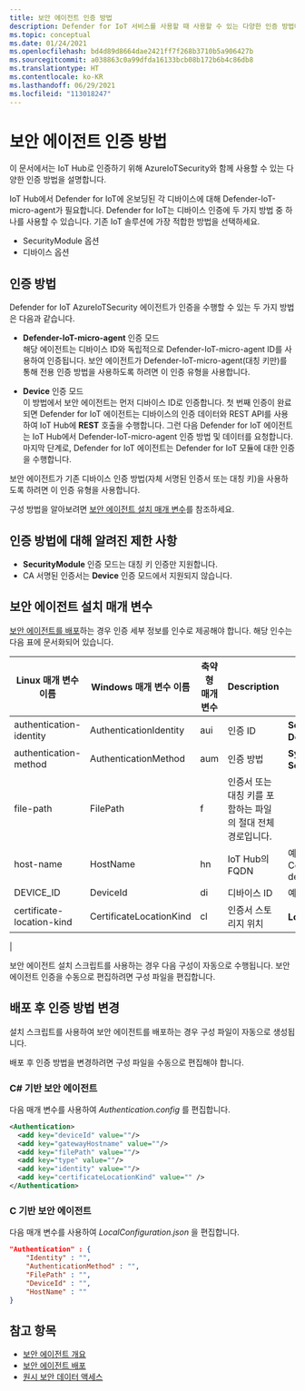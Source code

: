 ```yaml
---
title: 보안 에이전트 인증 방법
description: Defender for IoT 서비스를 사용할 때 사용할 수 있는 다양한 인증 방법에 대해 알아봅니다.
ms.topic: conceptual
ms.date: 01/24/2021
ms.openlocfilehash: bd4d89d8664dae2421ff7f268b3710b5a906427b
ms.sourcegitcommit: a038863c0a99dfda16133bcb08b172b6b4c86db8
ms.translationtype: HT
ms.contentlocale: ko-KR
ms.lasthandoff: 06/29/2021
ms.locfileid: "113018247"
---
```

# <a name="security-agent-authentication-methods"></a>보안 에이전트 인증 방법

이 문서에서는 IoT Hub로 인증하기 위해 AzureIoTSecurity와 함께 사용할 수 있는 다양한 인증 방법을 설명합니다.

IoT Hub에서 Defender for IoT에 온보딩된 각 디바이스에 대해 Defender-IoT-micro-agent가 필요합니다. Defender for IoT는 디바이스 인증에 두 가지 방법 중 하나를 사용할 수 있습니다. 기존 IoT 솔루션에 가장 적합한 방법을 선택하세요.

- SecurityModule 옵션
- 디바이스 옵션

## <a name="authentication-methods"></a>인증 방법

Defender for IoT AzureIoTSecurity 에이전트가 인증을 수행할 수 있는 두 가지 방법은 다음과 같습니다.

- **Defender-IoT-micro-agent** 인증 모드<br>
해당 에이전트는 디바이스 ID와 독립적으로 Defender-IoT-micro-agent ID를 사용하여 인증됩니다.
보안 에이전트가 Defender-IoT-micro-agent(대칭 키만)를 통해 전용 인증 방법을 사용하도록 하려면 이 인증 유형을 사용합니다.

- **Device** 인증 모드<br>
이 방법에서 보안 에이전트는 먼저 디바이스 ID로 인증합니다. 첫 번째 인증이 완료되면 Defender for IoT 에이전트는 디바이스의 인증 데이터와 REST API를 사용하여 IoT Hub에 **REST** 호출을 수행합니다. 그런 다음 Defender for IoT 에이전트는 IoT Hub에서 Defender-IoT-micro-agent 인증 방법 및 데이터를 요청합니다. 마지막 단계로, Defender for IoT 에이전트는 Defender for IoT 모듈에 대한 인증을 수행합니다.

보안 에이전트가 기존 디바이스 인증 방법(자체 서명된 인증서 또는 대칭 키)을 사용하도록 하려면 이 인증 유형을 사용합니다.

구성 방법을 알아보려면 [보안 에이전트 설치 매개 변수](#security-agent-installation-parameters)를 참조하세요.

## <a name="authentication-methods-known-limitations"></a>인증 방법에 대해 알려진 제한 사항

- **SecurityModule** 인증 모드는 대칭 키 인증만 지원합니다.
- CA 서명된 인증서는 **Device** 인증 모드에서 지원되지 않습니다.

## <a name="security-agent-installation-parameters"></a>보안 에이전트 설치 매개 변수

[보안 에이전트를 배포](how-to-deploy-agent.md)하는 경우 인증 세부 정보를 인수로 제공해야 합니다.
해당 인수는 다음 표에 문서화되어 있습니다.

|Linux 매개 변수 이름 | Windows 매개 변수 이름 | 축약형 매개 변수 |Description|옵션|
|---------------------|---------------|---------|---------------|---------------|
|authentication-identity|AuthenticationIdentity|aui|인증 ID| **SecurityModule** 또는 **Device**|
|authentication-method|AuthenticationMethod|aum|인증 방법|**SymmetricKey** 또는 **SelfSignedCertificate**|
|file-path|FilePath|f|인증서 또는 대칭 키를 포함하는 파일의 절대 전체 경로입니다.| |
|host-name|HostName|hn|IoT Hub의 FQDN|예: ContosoIotHub.azure-devices.net|
|DEVICE_ID|DeviceId|di|디바이스 ID|예: MyDevice1|
|certificate-location-kind|CertificateLocationKind|cl|인증서 스토리지 위치|**Localfile** 또는 **Store**|
|

보안 에이전트 설치 스크립트를 사용하는 경우 다음 구성이 자동으로 수행됩니다. 보안 에이전트 인증을 수동으로 편집하려면 구성 파일을 편집합니다.

## <a name="change-authentication-method-after-deployment"></a>배포 후 인증 방법 변경

설치 스크립트를 사용하여 보안 에이전트를 배포하는 경우 구성 파일이 자동으로 생성됩니다.

배포 후 인증 방법을 변경하려면 구성 파일을 수동으로 편집해야 합니다.

### <a name="c-based-security-agent"></a>C# 기반 보안 에이전트

다음 매개 변수를 사용하여 _Authentication.config_ 를 편집합니다.

```xml
<Authentication>
  <add key="deviceId" value=""/>
  <add key="gatewayHostname" value=""/>
  <add key="filePath" value=""/>
  <add key="type" value=""/>
  <add key="identity" value=""/>
  <add key="certificateLocationKind" value="" />
</Authentication>
```

### <a name="c-based-security-agent"></a>C 기반 보안 에이전트

다음 매개 변수를 사용하여 _LocalConfiguration.json_ 을 편집합니다.

```json
"Authentication" : {
    "Identity" : "",
    "AuthenticationMethod" : "",
    "FilePath" : "",
    "DeviceId" : "",
    "HostName" : ""
}
```

## <a name="see-also"></a>참고 항목

- [보안 에이전트 개요](security-agent-architecture.md)
- [보안 에이전트 배포](how-to-deploy-agent.md)
- [원시 보안 데이터 액세스](how-to-security-data-access.md)

